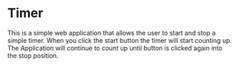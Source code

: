 # Timer
This is a simple web application that allows the user to start and stop a simple timer. When you click the start button the timer will start counting up. The Application will continue to count up until button is clicked again into the stop position. 
